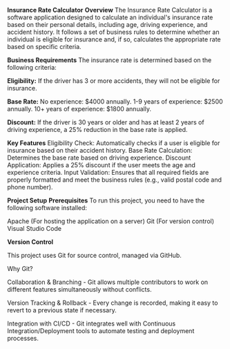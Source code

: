 **Insurance Rate Calculator**
**Overview**
The Insurance Rate Calculator is a software application designed to calculate an individual's insurance rate based on their personal details, including age, driving experience, and accident history. It follows a set of business rules to determine whether an individual is eligible for insurance and, if so, calculates the appropriate rate based on specific criteria.

**Business Requirements**
The insurance rate is determined based on the following criteria:

**Eligibility:**
If the driver has 3 or more accidents, they will not be eligible for insurance.

**Base Rate:**
No experience: $4000 annually.
1-9 years of experience: $2500 annually.
10+ years of experience: $1800 annually.

**Discount:**
If the driver is 30 years or older and has at least 2 years of driving experience, a 25% reduction in the base rate is applied.

**Key Features**
Eligibility Check: Automatically checks if a user is eligible for insurance based on their accident history.
Base Rate Calculation: Determines the base rate based on driving experience.
Discount Application: Applies a 25% discount if the user meets the age and experience criteria.
Input Validation: Ensures that all required fields are properly formatted and meet the business rules (e.g., valid postal code and phone number).

**Project Setup**
**Prerequisites**
To run this project, you need to have the following software installed:

Apache (For hosting the application on a server)
Git (For version control)
Visual Studio Code

**Version Control**

This project uses Git for source control, managed via GitHub.

Why Git?

Collaboration & Branching - Git allows multiple contributors to work on different features simultaneously without conflicts.

Version Tracking & Rollback - Every change is recorded, making it easy to revert to a previous state if necessary.

Integration with CI/CD - Git integrates well with Continuous Integration/Deployment tools to automate testing and deployment processes.

